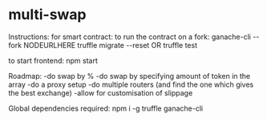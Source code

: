 # multi-swap

Instructions:
for smart contract:
to run the contract on a fork:
ganache-cli --fork NODEURLHERE
truffle migrate --reset
OR
truffle test

to start frontend:
npm start

Roadmap:
-do swap by %
-do swap by specifying amount of token in the array
-do a proxy setup
-do multiple routers (and find the one which gives the best exchange)
-allow for customisation of slippage

Global dependencies required:
npm i -g truffle ganache-cli 